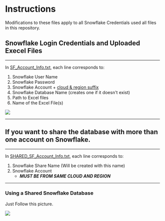 # Instructions

Modifications to these files apply to all Snowflake Credentials used all files in this repository.

## Snowflake Login Credentials and Uploaded Execel Files
---
In [SF_Account_Info.txt](SF_Account_Info.txt), each line corresponds to:

1. Snowflake User Name
2. Snowflake Password
3. Snowflake Account + [cloud & region suffix](https://docs.snowflake.com/en/user-guide/admin-account-identifier.html#snowflake-region-ids)
4. Snowflake Database Name (creates one if it doesn't exist)
5. Path to Excel files
6. Name of the Excel File(s) 

![](../Images/SF_Instructions.png)

---
## If you want to share the database with more than one account on Snowflake.
---
In [SHARED_SF_Account_Info.txt](SHARED_SF_Account_Info.txt), each line corresponds to:

1. Snowflake Share Name (Will be created with this name)
2. Snowflake Account    
    * ***MUST BE FROM SAME CLOUD AND REGION*** 
---
### Using a Shared Snowflake Database
Just Follow this picture.

![](../Images/SF_Sharing.png)